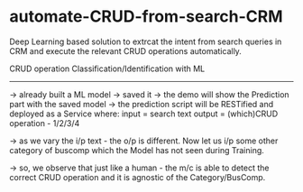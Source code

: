 # automate-CRUD-from-search-CRM
Deep Learning based solution to extrcat the intent from search queries in CRM and execute the relevant CRUD operations automatically.

CRUD operation Classification/Identification with ML
****************************************************

-> already built a ML model
-> saved it
-> the demo will show the Prediction part with the saved model
->  the prediction script will be RESTified and deployed as a Service where:
        input  = search text
        output = (which)CRUD operation - 1/2/3/4


-> as we vary the i/p text - the o/p is different.
Now let us i/p some other category of buscomp which the Model has not seen during Training.

-> so, we observe that just like a human - the m/c is able to detect the correct CRUD operation and it is agnostic of the Category/BusComp.

